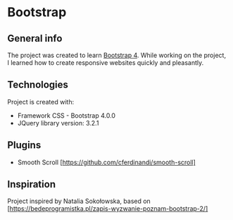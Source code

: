 # Bootstrap

## General info
The project was created to learn [Bootstrap 4](https://getbootstrap.com/docs/4.1/getting-started/introduction/).
While working on the project, I learned how to create responsive websites quickly and pleasantly.

## Technologies
Project is created with:
* Framework CSS - Bootstrap 4.0.0
* JQuery library version: 3.2.1

## Plugins
* Smooth Scroll [https://github.com/cferdinandi/smooth-scroll]

## Inspiration
Project inspired by Natalia Sokołowska, based on [https://bedeprogramistka.pl/zapis-wyzwanie-poznam-bootstrap-2/]